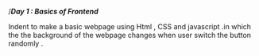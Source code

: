 /***Day 1 : Basics of Frontend***

Indent to make a basic webpage using Html ,  CSS and javascript .in which the the background of the webpage changes when user switch the button randomly .
